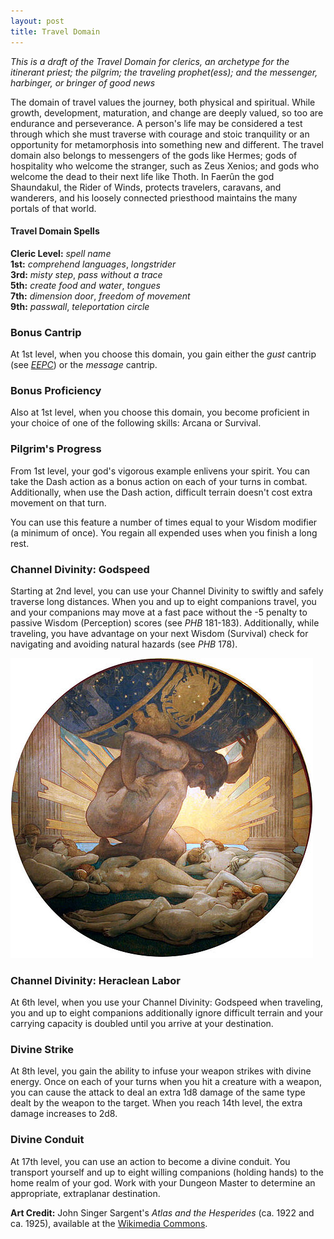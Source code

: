 ```yaml
---
layout: post
title: Travel Domain
---
```


*This is a draft of the Travel Domain for clerics, an archetype for the itinerant priest; the pilgrim; the traveling prophet(ess); and the messenger, harbinger, or bringer of good news*

The domain of travel values the journey, both physical and spiritual. While growth, development, maturation, and change are deeply valued, so too are endurance and perseverance. A person's life may be considered a test through which she must traverse with courage and stoic tranquility or an opportunity for metamorphosis into something new and different. The travel domain also belongs to messengers of the gods like Hermes; gods of hospitality who welcome the stranger, such as Zeus Xenios; and gods who welcome the dead to their next life like Thoth. In Faerûn the god Shaundakul, the Rider of Winds, protects travelers, caravans, and wanderers, and his loosely connected priesthood maintains the many portals of that world.

#### Travel Domain Spells ####

**Cleric Level:** *spell name*  
**1st:** *comprehend languages*, *longstrider*  
**3rd:** *misty step*, *pass without a trace*  
**5th:** *create food and water*, *tongues*  
**7th:** *dimension door*, *freedom of movement*  
**9th:** *passwall*, *teleportation circle*  

### Bonus Cantrip ###
At 1st level, when you choose this domain, you gain either the *gust* cantrip (see *[EEPC][1]*) or the *message* cantrip.

### Bonus Proficiency ###
Also at 1st level, when you choose this domain, you become proficient in your choice of one of the following skills: Arcana or Survival.

### Pilgrim's Progress ###
From 1st level, your god's vigorous example enlivens your spirit. You can take the Dash action as a bonus action on each of your turns in combat.  Additionally, when use the Dash action, difficult terrain doesn't cost extra movement on that turn.

You can use this feature a number of times equal to your Wisdom modifier (a minimum of once). You regain all expended uses when you finish a long rest.

### Channel Divinity: Godspeed ###
Starting at 2nd level, you can use your Channel Divinity to swiftly and safely traverse long distances. When you and up to eight companions travel, you and your companions may move at a fast pace without the -5 penalty to passive Wisdom (Perception) scores (see *PHB* 181-183). Additionally, while traveling, you have advantage on your next Wisdom (Survival) check for navigating and avoiding natural hazards (see *PHB* 178).

![Heraclean Labor](/img/jss_heracles.png)  

### Channel Divinity: Heraclean Labor ###
At 6th level, when you use your Channel Divinity: Godspeed when traveling, you and up to eight companions additionally ignore difficult terrain and your carrying capacity is doubled until you arrive at your destination.

### Divine Strike ###
At 8th level, you gain the ability to infuse your weapon strikes with divine energy. Once on each of your turns when you hit a creature with a weapon, you can cause the attack to deal an extra 1d8 damage of the same type dealt by the weapon to the target. When you reach 14th level, the extra damage increases to 2d8.

### Divine Conduit ###
At 17th level, you can use an action to become a divine conduit. You transport yourself and up to eight willing companions (holding hands) to the home realm of your god. Work with your Dungeon Master to determine an appropriate, extraplanar destination.

**Art Credit:** John Singer Sargent's *Atlas and the Hesperides* (ca. 1922 and ca. 1925), available at the [Wikimedia Commons][2].

[1]:http://www.dmsguild.com/product/145542/Elemental-Evil-Players-Companion-5e
[2]:https://commons.wikimedia.org/wiki/File:John_Singer_Sargent_-_Atlas_and_the_Hesperides,_1922-1925.jpg
